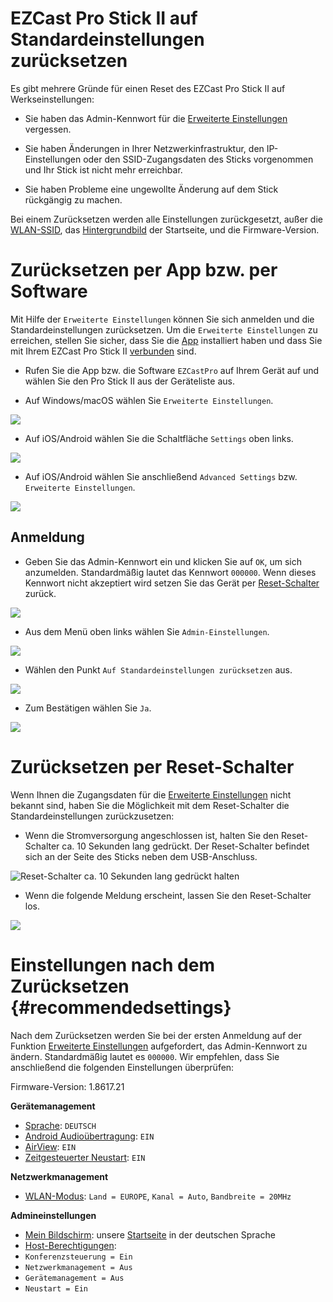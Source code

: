 # EZCast Pro Stick II auf Standardeinstellungen zurücksetzen

Es gibt mehrere Gründe für einen Reset des EZCast Pro Stick II auf Werkseinstellungen:

* Sie haben das Admin-Kennwort für die [Erweiterte Einstellungen](adv.settings.md) vergessen.

* Sie haben Änderungen in Ihrer Netzwerkinfrastruktur, den IP-Einstellungen oder den SSID-Zugangsdaten des Sticks vorgenommen und Ihr Stick ist nicht mehr erreichbar.

* Sie haben Probleme eine ungewollte Änderung auf dem Stick rückgängig zu machen.

Bei einem Zurücksetzen werden alle Einstellungen zurückgesetzt, außer die [WLAN-SSID](adv.settings.md#Geraetename), das [Hintergrundbild](adv.settings.md#Mein-Bildschirm) der  Startseite, und die Firmware-Version.

# Zurücksetzen per App bzw. per Software

Mit Hilfe der `Erweiterte Einstellungen` können Sie sich anmelden und die Standardeinstellungen zurücksetzen. Um die `Erweiterte Einstellungen` zu erreichen, stellen Sie sicher, dass Sie die [App](quickstart.md#InstallApp) installiert haben und dass Sie mit Ihrem EZCast Pro Stick II [verbunden](quickstart.md#app-mit-ezcast-pro-ii-stick-verbinden) sind.

* Rufen Sie die App bzw. die Software `EZCastPro` auf Ihrem Gerät auf und wählen Sie den Pro Stick II aus der Geräteliste aus.

* Auf Windows/macOS wählen Sie `Erweiterte Einstellungen`.

![](/images/Win-App-Advanced-Settings.png)

* Auf iOS/Android wählen Sie die Schaltfläche `Settings` oben links.

![](/images/iOS_settings.jpg)

* Auf iOS/Android wählen Sie anschließend `Advanced Settings` bzw. `Erweiterte Einstellungen`.

![](/images/iOS_adv-settings.jpg)

## Anmeldung

* Geben Sie das Admin-Kennwort ein und klicken Sie auf `OK`, um sich anzumelden. Standardmäßig lautet das Kennwort `000000`. Wenn dieses Kennwort nicht akzeptiert wird setzen Sie das Gerät per [Reset-Schalter](reset.md#zurücksetzen-per-reset-schalter) zurück.

![](/images/EZCastII_Login.png)

* Aus dem Menü oben links wählen Sie `Admin-Einstellungen`.

![](/images/ezcastpro.II.select.admineinstellungen.png)

* Wählen den Punkt `Auf Standardeinstellungen zurücksetzen` aus.

![](/images/ezcastpro.II.Standardeinstellungen.zuruecksetzen.png)

* Zum Bestätigen wählen Sie `Ja`.

![](/images/Reset.png)

# Zurücksetzen per Reset-Schalter 

Wenn Ihnen die Zugangsdaten für die [Erweiterte Einstellungen](adv.settings.md) nicht bekannt sind, haben Sie die Möglichkeit mit dem Reset-Schalter die Standardeinstellungen zurückzusetzen:

* Wenn die Stromversorgung angeschlossen ist, halten Sie den Reset-Schalter ca. 10 Sekunden lang gedrückt. Der Reset-Schalter befindet sich an der Seite des Sticks neben dem USB-Anschluss.

![Reset-Schalter ca. 10 Sekunden lang gedrückt halten](/images/ProII-Press-Reset-Button.jpg)

* Wenn die folgende Meldung erscheint, lassen Sie den Reset-Schalter los.

![](/images/Reset_config_complete.jpg)

# Einstellungen nach dem Zurücksetzen {#recommendedsettings}

Nach dem Zurücksetzen werden Sie bei der ersten Anmeldung auf der Funktion [Erweiterte Einstellungen](adv.settings.md) aufgefordert, das Admin-Kennwort zu ändern. Standardmäßig lautet es `000000`. Wir empfehlen, dass Sie anschließend die folgenden Einstellungen überprüfen:

Firmware-Version: 1.8617.21

**Gerätemanagement**
* [Sprache](adv.settings.md#Sprache): `DEUTSCH`
* [Android Audioübertragung](adv.settings.md#Android-Audio-Streaming): `EIN`
* [AirView](adv.settings.md#AirView): `EIN`
* [Zeitgesteuerter Neustart](adv.settings.md#timedrestart): `EIN`

**Netzwerkmanagement**
* [WLAN-Modus](adv.settings.md#Wifi-Channel):  `Land = EUROPE`, `Kanal = Auto`, `Bandbreite = 20MHz`

**Admineinstellungen**
* [Mein Bildschirm](adv.settings.md#Mein-Bildschirm): unsere [Startseite](https://download.stueber.de/doc/de/ezcastpro/EZCastProV2_StartseiteDE.png) in der deutschen Sprache
* [Host-Berechtigungen](adv.settings.md#Host-permissions):
 * `Konferenzsteuerung = Ein`
 * `Netzwerkmanagement = Aus`
 * `Gerätemanagement = Aus`
 * `Neustart = Ein`



